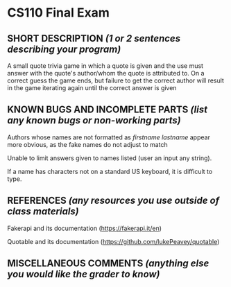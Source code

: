 # CS110 Final Exam

## SHORT DESCRIPTION *(1 or 2 sentences describing your program)*

A small quote trivia game in which a quote is given and the use must answer with the quote's author/whom the quote is attributed to.
On a correct guess the game ends, but failure to get the correct author will result in the game iterating again until the
correct answer is given

## KNOWN BUGS AND INCOMPLETE PARTS *(list any known bugs or non-working parts)*

Authors whose names are not formatted as *firstname* *lastname* appear more obvious, as the fake names do not adjust to match

Unable to limit answers given to names listed (user an input any string).

If a name has characters not on a standard US keyboard, it is difficult to type.

## REFERENCES *(any resources you use outside of class materials)*

Fakerapi and its documentation (<https://fakerapi.it/en>)

Quotable and its documentation (<https://github.com/lukePeavey/quotable>)

## MISCELLANEOUS COMMENTS *(anything else you would like the grader to know)*
